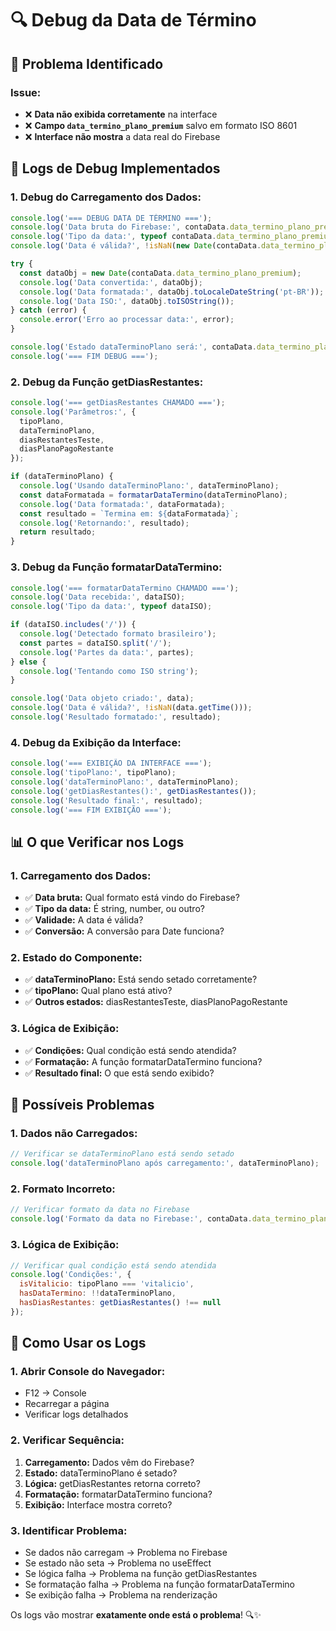 # 🔍 Debug da Data de Término

## 🎯 Problema Identificado

### **Issue:**
- ❌ **Data não exibida corretamente** na interface
- ❌ **Campo `data_termino_plano_premium`** salvo em formato ISO 8601
- ❌ **Interface não mostra** a data real do Firebase

## 🔧 Logs de Debug Implementados

### **1. Debug do Carregamento dos Dados:**
```javascript
console.log('=== DEBUG DATA DE TÉRMINO ===');
console.log('Data bruta do Firebase:', contaData.data_termino_plano_premium);
console.log('Tipo da data:', typeof contaData.data_termino_plano_premium);
console.log('Data é válida?', !isNaN(new Date(contaData.data_termino_plano_premium).getTime()));

try {
  const dataObj = new Date(contaData.data_termino_plano_premium);
  console.log('Data convertida:', dataObj);
  console.log('Data formatada:', dataObj.toLocaleDateString('pt-BR'));
  console.log('Data ISO:', dataObj.toISOString());
} catch (error) {
  console.error('Erro ao processar data:', error);
}

console.log('Estado dataTerminoPlano será:', contaData.data_termino_plano_premium || null);
console.log('=== FIM DEBUG ===');
```

### **2. Debug da Função getDiasRestantes:**
```javascript
console.log('=== getDiasRestantes CHAMADO ===');
console.log('Parâmetros:', {
  tipoPlano,
  dataTerminoPlano,
  diasRestantesTeste,
  diasPlanoPagoRestante
});

if (dataTerminoPlano) {
  console.log('Usando dataTerminoPlano:', dataTerminoPlano);
  const dataFormatada = formatarDataTermino(dataTerminoPlano);
  console.log('Data formatada:', dataFormatada);
  const resultado = `Termina em: ${dataFormatada}`;
  console.log('Retornando:', resultado);
  return resultado;
}
```

### **3. Debug da Função formatarDataTermino:**
```javascript
console.log('=== formatarDataTermino CHAMADO ===');
console.log('Data recebida:', dataISO);
console.log('Tipo da data:', typeof dataISO);

if (dataISO.includes('/')) {
  console.log('Detectado formato brasileiro');
  const partes = dataISO.split('/');
  console.log('Partes da data:', partes);
} else {
  console.log('Tentando como ISO string');
}

console.log('Data objeto criado:', data);
console.log('Data é válida?', !isNaN(data.getTime()));
console.log('Resultado formatado:', resultado);
```

### **4. Debug da Exibição da Interface:**
```javascript
console.log('=== EXIBIÇÃO DA INTERFACE ===');
console.log('tipoPlano:', tipoPlano);
console.log('dataTerminoPlano:', dataTerminoPlano);
console.log('getDiasRestantes():', getDiasRestantes());
console.log('Resultado final:', resultado);
console.log('=== FIM EXIBIÇÃO ===');
```

## 📊 O que Verificar nos Logs

### **1. Carregamento dos Dados:**
- ✅ **Data bruta:** Qual formato está vindo do Firebase?
- ✅ **Tipo da data:** É string, number, ou outro?
- ✅ **Validade:** A data é válida?
- ✅ **Conversão:** A conversão para Date funciona?

### **2. Estado do Componente:**
- ✅ **dataTerminoPlano:** Está sendo setado corretamente?
- ✅ **tipoPlano:** Qual plano está ativo?
- ✅ **Outros estados:** diasRestantesTeste, diasPlanoPagoRestante

### **3. Lógica de Exibição:**
- ✅ **Condições:** Qual condição está sendo atendida?
- ✅ **Formatação:** A função formatarDataTermino funciona?
- ✅ **Resultado final:** O que está sendo exibido?

## 🎯 Possíveis Problemas

### **1. Dados não Carregados:**
```javascript
// Verificar se dataTerminoPlano está sendo setado
console.log('dataTerminoPlano após carregamento:', dataTerminoPlano);
```

### **2. Formato Incorreto:**
```javascript
// Verificar formato da data no Firebase
console.log('Formato da data no Firebase:', contaData.data_termino_plano_premium);
```

### **3. Lógica de Exibição:**
```javascript
// Verificar qual condição está sendo atendida
console.log('Condições:', {
  isVitalicio: tipoPlano === 'vitalicio',
  hasDataTermino: !!dataTerminoPlano,
  hasDiasRestantes: getDiasRestantes() !== null
});
```

## 🚀 Como Usar os Logs

### **1. Abrir Console do Navegador:**
- F12 → Console
- Recarregar a página
- Verificar logs detalhados

### **2. Verificar Sequência:**
1. **Carregamento:** Dados vêm do Firebase?
2. **Estado:** dataTerminoPlano é setado?
3. **Lógica:** getDiasRestantes retorna correto?
4. **Formatação:** formatarDataTermino funciona?
5. **Exibição:** Interface mostra correto?

### **3. Identificar Problema:**
- Se dados não carregam → Problema no Firebase
- Se estado não seta → Problema no useEffect
- Se lógica falha → Problema na função getDiasRestantes
- Se formatação falha → Problema na função formatarDataTermino
- Se exibição falha → Problema na renderização

Os logs vão mostrar **exatamente onde está o problema**! 🔍✨ 